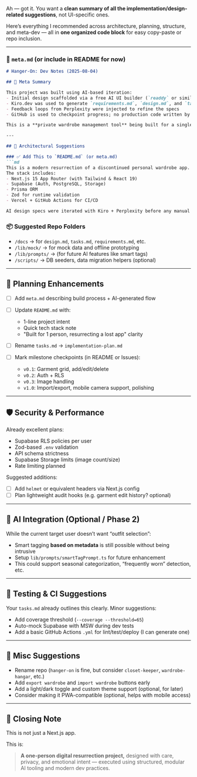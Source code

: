 Ah — got it. You want a **clean summary of all the implementation/design-related suggestions**, not UI-specific ones.

Here’s everything I recommended across architecture, planning, structure, and meta-dev — all in **one organized code block** for easy copy-paste or repo inclusion.

---

### 📁 `meta.md` (or include in README for now)

````md
# Hanger-On: Dev Notes (2025-08-04)

## 🧠 Meta Summary

This project was built using AI-based iteration:
- Initial design scaffolded via a free AI UI builder (`readdy` or similar)
- Kiro.dev was used to generate `requirements.md`, `design.md`, and `tasks.md` based on user input
- Feedback loops from Perplexity were injected to refine the specs
- GitHub is used to checkpoint progress; no production code written by hand yet

This is a **private wardrobe management tool** being built for a single user, replicating a legacy app (MyDressing) with a clean, ad-free, self-hosted alternative.

---

## 📐 Architectural Suggestions

### ✅ Add This to `README.md` (or meta.md)
```md
This is a modern resurrection of a discontinued personal wardrobe app.
The stack includes:
- Next.js 15 App Router (with Tailwind & React 19)
- Supabase (Auth, PostgreSQL, Storage)
- Prisma ORM
- Zod for runtime validation
- Vercel + GitHub Actions for CI/CD

AI design specs were iterated with Kiro + Perplexity before any manual code was added.
````

### 📦 Suggested Repo Folders

* `/docs` → for `design.md`, `tasks.md`, `requirements.md`, etc.
* `/lib/mock/` → for mock data and offline prototyping
* `/lib/prompts/` → (for future AI features like smart tags)
* `/scripts/` → DB seeders, data migration helpers (optional)

---

## 🔄 Planning Enhancements

* [ ] Add `meta.md` describing build process + AI-generated flow
* [ ] Update `README.md` with:

  * 1-line project intent
  * Quick tech stack note
  * "Built for 1 person, resurrecting a lost app" clarity
* [ ] Rename `tasks.md` → `implementation-plan.md`
* [ ] Mark milestone checkpoints (in README or Issues):

  * `v0.1`: Garment grid, add/edit/delete
  * `v0.2`: Auth + RLS
  * `v0.3`: Image handling
  * `v1.0`: Import/export, mobile camera support, polishing

---

## 🛡 Security & Performance

Already excellent plans:

* Supabase RLS policies per user
* Zod-based `.env` validation
* API schema strictness
* Supabase Storage limits (image count/size)
* Rate limiting planned

Suggested additions:

* [ ] Add `helmet` or equivalent headers via Next.js config
* [ ] Plan lightweight audit hooks (e.g. garment edit history? optional)

---

## 🤖 AI Integration (Optional / Phase 2)

While the current target user doesn’t want “outfit selection”:

* Smart tagging **based on metadata** is still possible without being intrusive
* Setup `lib/prompts/smartTagPrompt.ts` for future enhancement
* This could support seasonal categorization, “frequently worn” detection, etc.

---

## 🔁 Testing & CI Suggestions

Your `tasks.md` already outlines this clearly. Minor suggestions:

* Add coverage threshold (`--coverage --threshold=65`)
* Auto-mock Supabase with MSW during dev tests
* Add a basic GitHub Actions `.yml` for lint/test/deploy (I can generate one)

---

## 🌱 Misc Suggestions

* Rename repo (`hanger-on` is fine, but consider `closet-keeper`, `wardrobe-hangar`, etc.)
* Add `export wardrobe` and `import wardrobe` buttons early
* Add a light/dark toggle and custom theme support (optional, for later)
* Consider making it PWA-compatible (optional, helps with mobile access)

---

## 📌 Closing Note

This is not just a Next.js app.

This is:

> **A one-person digital resurrection project,** designed with care, privacy, and emotional intent — executed using structured, modular AI tooling and modern dev practices.

```
